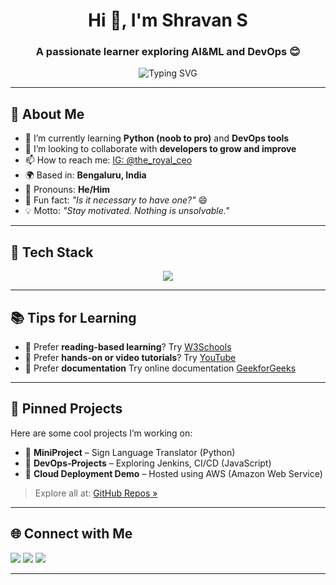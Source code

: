 <h1 align="center">Hi 👋, I'm Shravan S</h1>
<h3 align="center">A passionate learner exploring AI&ML and DevOps 😊</h3>

<p align="center">
  <img src="https://readme-typing-svg.demolab.com?font=Fira+Code&weight=500&size=22&pause=1000&center=true&vCenter=true&width=435&lines=Passionate+about+AI+ML+%26+Cloud;DevOps+Enthusiast;Lifelong+learner+%26+problem+solver" alt="Typing SVG" />
</p>

---

## 🚀 About Me

- 🔭 I’m currently learning **Python (noob to pro)** and **DevOps tools**
- 👯 I’m looking to collaborate with **developers to grow and improve**
- 📫 How to reach me: [IG: @the_royal_ceo](https://instagram.com/the_royal_ceo)
- 🌍 Based in: **Bengaluru, India**
- 💬 Pronouns: **He/Him**
- 🧠 Fun fact: *"Is it necessary to have one?"* 😄
- 💡 Motto: *"Stay motivated. Nothing is unsolvable."*

---

## 🧰 Tech Stack

<p align="center">
<img src="https://skillicons.dev/icons?i=python,sqlserver,git,github,gitlab,docker,linux,jenkins,kubernetes,aws,azure" />
</p>

---

## 📚 Tips for Learning

- 📘 Prefer **reading-based learning**? Try [W3Schools](https://www.w3schools.com)
- 🎥 Prefer **hands-on or video tutorials**? Try [YouTube](https://youtube.com)
- 📄 Prefer **documentation** Try online documentation [GeekforGeeks](https://www.geeksforgeeks.org/)

---

## 📌 Pinned Projects

Here are some cool projects I’m working on:

- 🔹 **MiniProject** – Sign Language Translator (Python)
- 🔹 **DevOps-Projects** – Exploring Jenkins, CI/CD (JavaScript)
- 🔹 **Cloud Deployment Demo** – Hosted using AWS (Amazon Web Service)

> Explore all at: [GitHub Repos »](https://github.com/TeamWork28?tab=repositories)

---

## 🌐 Connect with Me

<p align="left">
  <a href="mailto:shravansen.sk@gmail.com"><img src="https://img.shields.io/badge/Email-shravansen.sk@gmail.com-blue?style=flat&logo=gmail"></a>
  <a href="https://www.linkedin.com/in/shravans2003/"><img src="https://img.shields.io/badge/LinkedIn-Shravan-blue?style=flat&logo=linkedin"></a>
  <a href="https://twitter.com/shravanrockz70"><img src="https://img.shields.io/badge/Twitter-@shravanrockz70-blue?style=flat&logo=twitter"></a>
</p>

---

<!-- You can add GitHub Stats or Top Languages below -->
